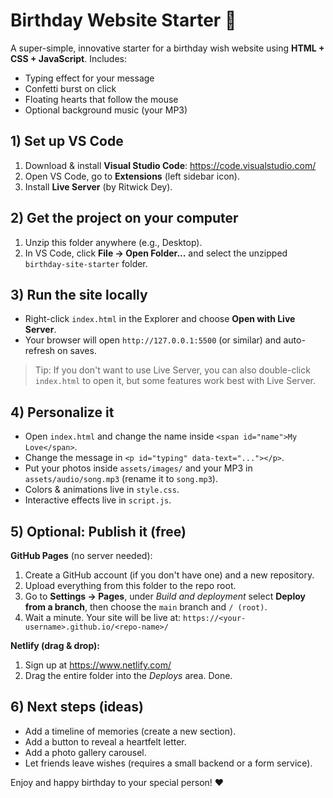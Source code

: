 # Birthday Website Starter 🎂

A super-simple, innovative starter for a birthday wish website using **HTML + CSS + JavaScript**. Includes:
- Typing effect for your message
- Confetti burst on click
- Floating hearts that follow the mouse
- Optional background music (your MP3)

## 1) Set up VS Code
1. Download & install **Visual Studio Code**: https://code.visualstudio.com/
2. Open VS Code, go to **Extensions** (left sidebar icon).
3. Install **Live Server** (by Ritwick Dey).

## 2) Get the project on your computer
1. Unzip this folder anywhere (e.g., Desktop).
2. In VS Code, click **File → Open Folder...** and select the unzipped `birthday-site-starter` folder.

## 3) Run the site locally
- Right-click `index.html` in the Explorer and choose **Open with Live Server**.
- Your browser will open `http://127.0.0.1:5500` (or similar) and auto-refresh on saves.

> Tip: If you don't want to use Live Server, you can also double-click `index.html` to open it,
> but some features work best with Live Server.

## 4) Personalize it
- Open `index.html` and change the name inside `<span id="name">My Love</span>`.
- Change the message in `<p id="typing" data-text="..."></p>`.
- Put your photos inside `assets/images/` and your MP3 in `assets/audio/song.mp3` (rename it to `song.mp3`).
- Colors & animations live in `style.css`.
- Interactive effects live in `script.js`.

## 5) Optional: Publish it (free)
**GitHub Pages** (no server needed):
1. Create a GitHub account (if you don't have one) and a new repository.
2. Upload everything from this folder to the repo root.
3. Go to **Settings → Pages**, under *Build and deployment* select **Deploy from a branch**, then choose the `main` branch and `/ (root)`.
4. Wait a minute. Your site will be live at: `https://<your-username>.github.io/<repo-name>/`

**Netlify (drag & drop):**
1. Sign up at https://www.netlify.com/
2. Drag the entire folder into the *Deploys* area. Done.

## 6) Next steps (ideas)
- Add a timeline of memories (create a new section).
- Add a button to reveal a heartfelt letter.
- Add a photo gallery carousel.
- Let friends leave wishes (requires a small backend or a form service).

Enjoy and happy birthday to your special person! ❤️
